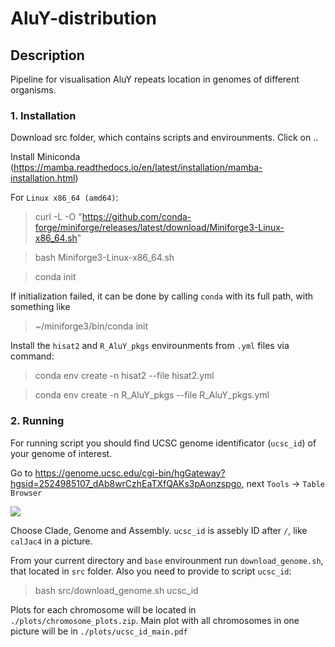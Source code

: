 # AluY-distribution

## Description
Pipeline for visualisation AluY repeats location in genomes of different organisms.

### 1. Installation
Download src folder, which contains scripts and envirounments.
Click on ..

Install Miniconda (https://mamba.readthedocs.io/en/latest/installation/mamba-installation.html)

For `Linux x86_64 (amd64)`:
> curl -L -O "https://github.com/conda-forge/miniforge/releases/latest/download/Miniforge3-Linux-x86_64.sh"

> bash Miniforge3-Linux-x86_64.sh

> conda init

If initialization failed, it can be done by calling `conda` with its full path, with something like
> ~/miniforge3/bin/conda init

Install the `hisat2` and `R_AluY_pkgs` envirounments from `.yml` files via command:
> conda env create -n hisat2 --file hisat2.yml

> conda env create -n R_AluY_pkgs --file R_AluY_pkgs.yml

### 2. Running
For running script you should find UCSC genome identificator (`ucsc_id`) of your genome of interest.

Go to https://genome.ucsc.edu/cgi-bin/hgGateway?hgsid=2524985107_dAb8wrCzhEaTXfQAKs3pAonzspgo, next `Tools` -> `Table Browser`

![](https://github.com/kanaevavera/AluY-distribution/blob/main/Ucsc_example.png)

Choose Clade, Genome and Assembly. `ucsc_id` is assebly ID after `/`, like `calJac4` in a picture.

From your current directory and `base` envirounment run `download_genome.sh`, that located in `src` folder. Also you need to provide to script `ucsc_id`:

> bash src/download_genome.sh ucsc_id

Plots for each chromosome will be located in `./plots/chromosome_plots.zip`. Main plot with all chromosomes in one picture will be in `./plots/ucsc_id_main.pdf`
